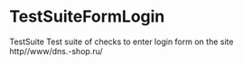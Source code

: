 # TestSuiteFormLogin
TestSuite
Test suite of checks to enter login form on the site http//www/dns.-shop.ru/
